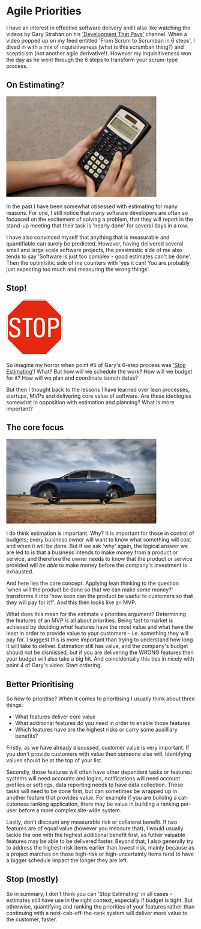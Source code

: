 # Agile Priorities

I have an interest in effective software delivery and I also like watching the videos by Gary Strahan on his ['Development That Pays'](https://www.youtube.com/channel/UCVHTu50vmvVA0OtkGBJlGPw) channel. When a video popped up on my feed entitled 'From Scrum to Scrumban in 6 steps', I dived in with a mix of inquisitiveness (what is this scrumban thing?) and scepticism (not another agile derivative!). However my inquisitiveness won the day as he went through the 6 steps to transform your scrum-type process.

## On Estimating?
<img src="/img/calculator.jpg" width=400>

In the past I have been somewhat obsessed with estimating for many reasons. For one, I still notice that many software developers are often so focussed on the excitement of solving a problem, that they will report in the stand-up meeting that their task is 'nearly done' for several days in a row.

I have also convinced myself that anything that is measurable and quantifiable can surely be predicted. However, having delivered several small and large scale software projects, the pessimistic side of me also tends to say 'Software is just too complex - good estimates can't be done'. Then the optimisitic side of me counters with 'yes it can! You are probably just expecting too much and measuring the wrong things'.

## Stop!

<img src="/img/stop.png" width=150>

So imagine my horror when point #5 of Gary's 6-step process was ['Stop Estimating'](https://youtu.be/fgT4AaKcBUA?t=658)! What? But how will we schedule the work? How will we budget for it? How will we plan and coordinate launch dates?

But then I thought back to the lessons I have learned over lean processes, startups, MVPs and delivering core value of software. Are these ideologies somewhat in opposition with estimation and planning? What is more important?

## The core focus

<img src="/img/car_without_wheels.jpg" width=400>

I do think estimation is important. Why? It is important for those in control of budgets; every business owner will want to know what something will cost and when it will be done. But if we ask 'why' again, the logical answer we are led to is that a business intends to make money from a product or service, and therefore the owner needs to know that the product or service provided will *be able* to make money before the company's investment is exhausted.

And here lies the core concept. Applying lean thinking to the question 'when will the product be done so that we can make some money?' transforms it into 'how soon can the product be useful to customers so that they will pay for it?'. And this then looks like an MVP.

What does this mean for the estimate v priorities argument? Determining the features of an MVP is all about priorities. Being fast to market is achieved by deciding *what* features have the most value and what have the least in order to provide value to your customers - i.e. something they will pay for. I suggest this is more important than trying to understand how long it will take to deliver. Estimation still has value, and the company's budget should not be dismissed, but if you are delivering the WRONG features then your budget will also take a big hit. And coincidentally this ties in nicely with point 4 of Gary's video: Start ordering.

## Better Prioritising

So how to prioritise? When it comes to prioritising I usually think about three things:
 - What features deliver core value
 - What additional features do you need in order to enable those features
 - Which features have are the highest risks or carry some auxilliary benefits?
 
Firstly, as we have already discussed, customer value is very important. If you don't provide customers with value then someone else will. Identifying values should be at the top of your list.
 
Secondly, those features will often have other dependent tasks or features: systems will need accounts and logins, notifications will need account profiles or settings, data reporting needs to have data collection. These tasks will need to be done first, but can sometimes be wrapped up in another feature that provides value. For example if you are building a cat-cuteness ranking application, there may be value in building a ranking per-user before a more complex site-wide system.
 
Lastly, don't discount any measurable risk or collateral benefit. If two features are of equal value (however you measure that), I would usually tackle the one with the highest additional benefit first, as futher valuable features may be able to be delivered faster. Beyond that, I also generally try to address the highest-risk items earlier than lowest risk, mainly because as a project marches on those high-risk or high-uncertainty items tend to have a bigger schedule impact the longer they are left.

## Stop (mostly)

So in summary, I don't think you can 'Stop Estimating' in all cases - estimates still have use in the right context, especially if budget is tight. But otherwise, quantifying and ranking the priorities of your features rather than continuing with a next-cab-off-the-rank system will deliver more value to the customer, faster.
 
